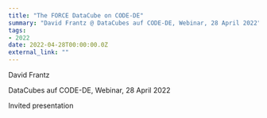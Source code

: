 ```yaml
---
title: "The FORCE DataCube on CODE-DE"
summary: "David Frantz @ DataCubes auf CODE-DE, Webinar, 28 April 2022"
tags:
- 2022
date: 2022-04-28T00:00:00.0Z
external_link: ""
---
```


David Frantz

DataCubes auf CODE-DE, Webinar, 28 April 2022


Invited presentation
